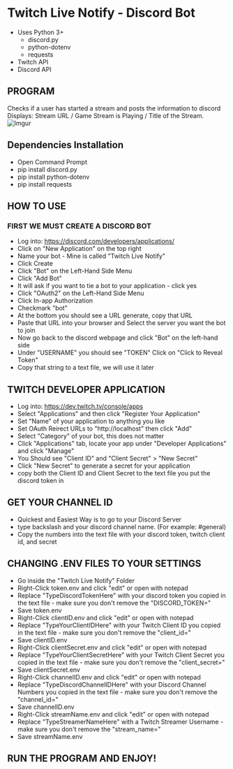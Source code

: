 # Twitch Live Notify - Discord Bot
* Uses Python 3+ 
    * discord.py 
    * python-dotenv
    * requests
* Twitch API 
* Discord API

## PROGRAM
Checks if a user has started a stream and posts the information to discord <br />
Displays: Stream URL / Game Stream is Playing / Title of the Stream.
![Imgur](https://imgur.com/Hl9nETw)

## Dependencies Installation
* Open Command Prompt
* pip install discord.py
* pip install python-dotenv
* pip install requests

## HOW TO USE
### FIRST WE MUST CREATE A DISCORD BOT
* Log into: https://discord.com/developers/applications/
* Click on "New Application" on the top right
* Name your bot - Mine is called "Twitch Live Notify"
* Click Create
* Click "Bot" on the Left-Hand Side Menu
* Click "Add Bot"
* It will ask if you want to tie a bot to your application - click yes
* Click "OAuth2" on the Left-Hand Side Menu
* Click In-app Authorization
* Checkmark "bot"
* At the bottom you should see a URL generate, copy that URL
* Paste that URL into your browser and Select the server you want the bot to join
* Now go back to the discord webpage and click "Bot" on the left-hand side
* Under "USERNAME" you should see "TOKEN" Click on "Click to Reveal Token"
* Copy that string to a text file, we will use it later

## TWITCH DEVELOPER APPLICATION
* Log into: https://dev.twitch.tv/console/apps
* Select "Applications" and then click "Register Your Application"
* Set "Name" of your application to anything you like
* Set OAuth Reirect URLs to "http://localhost" then click "Add"
* Select "Category" of your bot, this does not matter
* Click "Applications" tab, locate your app under "Developer Applications" and click "Manage"
* You Should see "Client ID" and "Client Secret" > "New Secret"
* Click "New Secret" to generate a secret for your application
* copy both the Client ID and Client Secret to the text file you put the discord token in

## GET YOUR CHANNEL ID
* Quickest and Easiest Way is to go to your Discord Server
* type backslash and your discord channel name. (For example: \#general)
* Copy the numbers into the text file with your discord token, twitch client id, and secret

## CHANGING .ENV FILES TO YOUR SETTINGS
* Go inside the "Twitch Live Notify" Folder
* Right-Click token.env and click "edit" or open with notepad
* Replace "TypeDiscordTokenHere" with your discord token you copied in the text file - make sure you don't remove the "DISCORD_TOKEN="
* Save token.env
* Right-Click clientID.env and click "edit" or open with notepad
* Replace "TypeYourClientIDHere" with your Twitch Client ID you copied in the text file - make sure you don't remove the "client_id="
* Save clientID.env
* Right-Click clientSecret.env and click "edit" or open with notepad
* Replace "TypeYourClientSecretHere" with your Twitch Client Secret you copied in the text file - make sure you don't remove the "client_secret="
* Save clientSecret.env
* Right-Click channelID.env and click "edit" or open with notepad
* Replace "TypeDiscordChannelIDHere" with your Discord Channel Numbers you copied in the text file - make sure you don't remove the "channel_id="
* Save channelID.env
* Right-Click streamName.env and click "edit" or open with notepad
* Replace "TypeStreamerNameHere" with a Twitch Streamer Username - make sure you don't remove the "stream_name="
* Save streamName.env


## RUN THE PROGRAM AND ENJOY!


